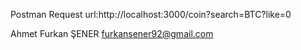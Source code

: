 Postman Request url:http://localhost:3000/coin?search=BTC?like=0


Ahmet Furkan ŞENER
furkansener92@gmail.com